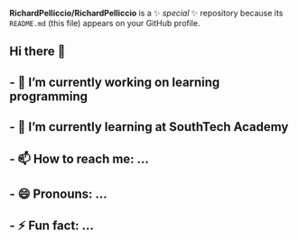 **RichardPelliccio/RichardPelliccio** is a ✨ _special_ ✨ repository because its `README.md` (this file) appears on your GitHub profile.
## Hi there 👋
## - 🔭 I’m currently working on learning programming
## - 🌱 I’m currently learning at SouthTech Academy
## - 📫 How to reach me: ...
## - 😄 Pronouns: ...
## - ⚡ Fun fact: ...

<!--
Future stuff for my profile:

- 👯 I’m looking to collaborate on ...
- 🤔 I’m looking for help with ...
- 💬 Ask me about ...
-->

